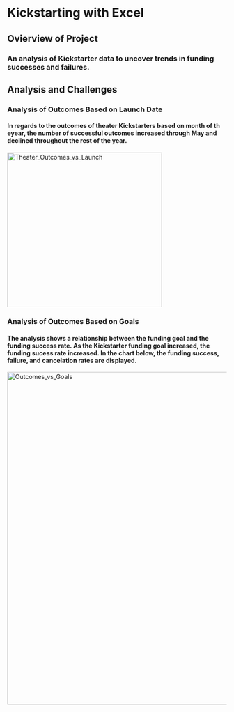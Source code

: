 # Kickstarting with Excel

## Ovierview of Project

### An analysis of Kickstarter data to uncover trends in funding successes and failures.

## Analysis and Challenges

### Analysis of Outcomes Based on Launch Date

####  In regards to the outcomes of theater Kickstarters based on month of th eyear, the number of successful outcomes increased through May and declined throughout the rest of the year.

<img width="355" alt="Theater_Outcomes_vs_Launch" src="https://user-images.githubusercontent.com/67160240/163726584-a0c0fe75-507d-455e-b94f-d827ccef901b.PNG">

### Analysis of Outcomes Based on Goals

#### The analysis shows a relationship between the funding goal and the funding success rate. As the Kickstarter funding goal increased, the funding sucess rate increased. In the chart below, the funding success, failure, and cancelation rates are displayed.

<img width="764" alt="Outcomes_vs_Goals" src="https://user-images.githubusercontent.com/67160240/163720517-45c9276e-5351-4077-bac9-5818840e810a.PNG">



